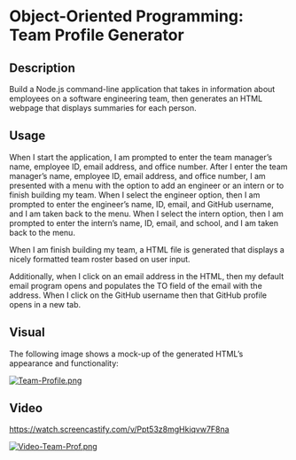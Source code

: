 # Object-Oriented Programming: Team Profile Generator

## Description

Build a Node.js command-line application that takes in information about employees on a software engineering team, then generates an HTML webpage that displays summaries for each person.

## Usage

When I start the application, I am prompted to enter the team manager’s name, employee ID, email address, and office number.
After I enter the team manager’s name, employee ID, email address, and office number, I am presented with a menu with the option to add an engineer or an intern or to finish building my team. When I select the engineer option, then I am prompted to enter the engineer’s name, ID, email, and GitHub username, and I am taken back to the menu. When I select the intern option, then I am prompted to enter the intern’s name, ID, email, and school, and I am taken back to the menu.

When I am finish building my team, a HTML file is generated that displays a nicely formatted team roster based on user input.

Additionally, when I click on an email address in the HTML, then my default email program opens and populates the TO field of the email with the address. When I click on the GitHub username then that GitHub profile opens in a new tab.

## Visual

The following image shows a mock-up of the generated HTML’s appearance and functionality:

[![Team-Profile.png](https://i.postimg.cc/CMcywGrj/Team-Profile.png)](https://postimg.cc/V50ZRC86)


## Video
https://watch.screencastify.com/v/Ppt53z8mgHkiqvw7F8na

[![Video-Team-Prof.png](https://i.postimg.cc/BvBYM3dx/Video-Team-Prof.png)](https://postimg.cc/KK4D86cz)

